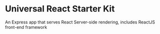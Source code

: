 # Universal React Starter Kit

An Express app that serves React Server-side rendering, includes ReactJS front-end framework
